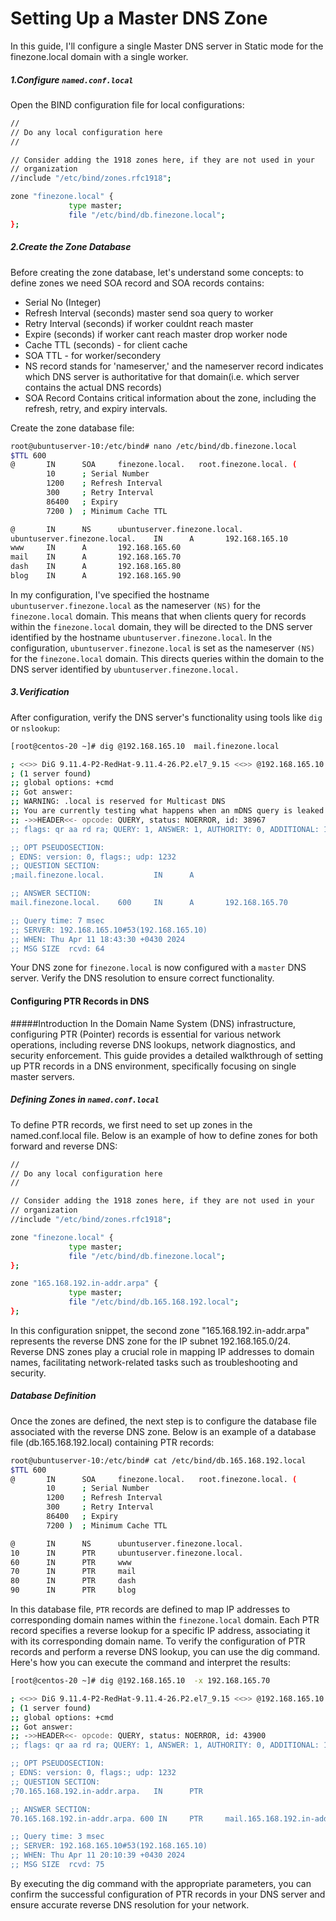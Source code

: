 # Setting Up a Master DNS Zone
In this guide, I'll configure a single Master DNS server in Static mode for the finezone.local domain with a single worker.

##### 1.Configure  `named.conf.local`
Open the BIND configuration file for local configurations:
```bash
//
// Do any local configuration here
//

// Consider adding the 1918 zones here, if they are not used in your
// organization
//include "/etc/bind/zones.rfc1918";

zone "finezone.local" {
             type master;
             file "/etc/bind/db.finezone.local";
};

```
##### 2.Create the Zone Database
Before creating the zone database, let's understand some concepts:
to define zones we need SOA record and SOA records contains:
   - Serial No (Integer) 
   - Refresh Interval (seconds) master send soa query to worker
   - Retry Interval  (seconds) if worker couldnt reach master
   - Expire (seconds) if worker cant reach master drop worker node
   - Cache TTL (seconds) - for client cache 
   - SOA TTL - for worker/secondery
   - NS record stands for 'nameserver,' and the nameserver record indicates which DNS server is authoritative for that domain(i.e. which server contains the actual DNS records)
   - SOA Record Contains critical information about the zone, including the refresh, retry, and expiry intervals.

Create the zone database file:

```bash
root@ubuntuserver-10:/etc/bind# nano /etc/bind/db.finezone.local
$TTL 600
@       IN      SOA     finezone.local.   root.finezone.local. (
        10      ; Serial Number
        1200    ; Refresh Interval
        300     ; Retry Interval
        86400   ; Expiry
        7200 )  ; Minimum Cache TTL

@       IN      NS      ubuntuserver.finezone.local.
ubuntuserver.finezone.local.    IN      A       192.168.165.10
www     IN      A       192.168.165.60
mail    IN      A       192.168.165.70
dash    IN      A       192.168.165.80
blog    IN      A       192.168.165.90

```
In my configuration, I've specified the hostname `ubuntuserver.finezone.local` as the nameserver `(NS)` for the `finezone.local` domain. This means that when clients query for records within the `finezone.local` domain, they will be directed to the DNS server identified by the hostname `ubuntuserver.finezone.local`.
In the configuration, `ubuntuserver.finezone.local` is set as the nameserver `(NS)` for the `finezone.local` domain. This directs queries within the domain to the DNS server identified by `ubuntuserver.finezone.local.`

##### 3.Verification
After configuration, verify the DNS server's functionality using tools like  `dig` or `nslookup`:
```bash
[root@centos-20 ~]# dig @192.168.165.10  mail.finezone.local

; <<>> DiG 9.11.4-P2-RedHat-9.11.4-26.P2.el7_9.15 <<>> @192.168.165.10 mail.finezone.local
; (1 server found)
;; global options: +cmd
;; Got answer:
;; WARNING: .local is reserved for Multicast DNS
;; You are currently testing what happens when an mDNS query is leaked to DNS
;; ->>HEADER<<- opcode: QUERY, status: NOERROR, id: 38967
;; flags: qr aa rd ra; QUERY: 1, ANSWER: 1, AUTHORITY: 0, ADDITIONAL: 1

;; OPT PSEUDOSECTION:
; EDNS: version: 0, flags:; udp: 1232
;; QUESTION SECTION:
;mail.finezone.local.           IN      A

;; ANSWER SECTION:
mail.finezone.local.    600     IN      A       192.168.165.70

;; Query time: 7 msec
;; SERVER: 192.168.165.10#53(192.168.165.10)
;; WHEN: Thu Apr 11 18:43:30 +0430 2024
;; MSG SIZE  rcvd: 64

```
Your DNS zone for `finezone.local` is now configured with a `master` DNS server. Verify the DNS resolution to ensure correct functionality.


#### Configuring PTR Records in DNS
#####Introduction
In the Domain Name System (DNS) infrastructure, configuring PTR (Pointer) records is essential for various network operations, including reverse DNS lookups, network diagnostics, and security enforcement. This guide provides a detailed walkthrough of setting up PTR records in a DNS environment, specifically focusing on single master servers.
##### Defining Zones in `named.conf.local`
To define PTR records, we first need to set up zones in the named.conf.local file. Below is an example of how to define zones for both forward and reverse DNS:

```bash
//
// Do any local configuration here
//

// Consider adding the 1918 zones here, if they are not used in your
// organization
//include "/etc/bind/zones.rfc1918";

zone "finezone.local" {
             type master;
             file "/etc/bind/db.finezone.local";
};

zone "165.168.192.in-addr.arpa" {
             type master;
             file "/etc/bind/db.165.168.192.local";
};
```
In this configuration snippet, the second zone "165.168.192.in-addr.arpa" represents the reverse DNS zone for the IP subnet 192.168.165.0/24. Reverse DNS zones play a crucial role in mapping IP addresses to domain names, facilitating network-related tasks such as troubleshooting and security.
##### Database Definition

Once the zones are defined, the next step is to configure the database file associated with the reverse DNS zone. Below is an example of a database file (db.165.168.192.local) containing PTR records:
```bash
root@ubuntuserver-10:/etc/bind# cat /etc/bind/db.165.168.192.local
$TTL 600
@       IN      SOA     finezone.local.   root.finezone.local. (
        10      ; Serial Number
        1200    ; Refresh Interval
        300     ; Retry Interval
        86400   ; Expiry
        7200 )  ; Minimum Cache TTL

@       IN      NS      ubuntuserver.finezone.local.
10      IN      PTR     ubuntuserver.finezone.local.
60      IN      PTR     www
70      IN      PTR     mail
80      IN      PTR     dash
90      IN      PTR     blog
```
In this database file,  `PTR` records are defined to map IP addresses to corresponding domain names within the `finezone.local` domain. Each PTR record specifies a reverse lookup for a specific IP address, associating it with its corresponding domain name.
To verify the configuration of PTR records and perform a reverse DNS lookup, you can use the dig command. Here's how you can execute the command and interpret the results:
```bash
[root@centos-20 ~]# dig @192.168.165.10  -x 192.168.165.70

; <<>> DiG 9.11.4-P2-RedHat-9.11.4-26.P2.el7_9.15 <<>> @192.168.165.10 -x 192.168.165.70
; (1 server found)
;; global options: +cmd
;; Got answer:
;; ->>HEADER<<- opcode: QUERY, status: NOERROR, id: 43900
;; flags: qr aa rd ra; QUERY: 1, ANSWER: 1, AUTHORITY: 0, ADDITIONAL: 1

;; OPT PSEUDOSECTION:
; EDNS: version: 0, flags:; udp: 1232
;; QUESTION SECTION:
;70.165.168.192.in-addr.arpa.   IN      PTR

;; ANSWER SECTION:
70.165.168.192.in-addr.arpa. 600 IN     PTR     mail.165.168.192.in-addr.arpa.

;; Query time: 3 msec
;; SERVER: 192.168.165.10#53(192.168.165.10)
;; WHEN: Thu Apr 11 20:10:39 +0430 2024
;; MSG SIZE  rcvd: 75
```
By executing the dig command with the appropriate parameters, you can confirm the successful configuration of PTR records in your DNS server and ensure accurate reverse DNS resolution for your network.

